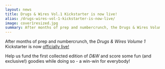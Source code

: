 ```yaml
---
layout: news
title: Drugs & Wires Vol.1 Kickstarter is now live!
alias: /drugs-wires-vol-1-kickstarter-is-now-live/
image: cover1resized.jpg
summary: After months of prep and numbercrunch, the Drugs & Wires Volume 1 Kickstarter is now officially live!
---
```


After months of prep and numbercrunch, the _Drugs &amp; Wires Volume 1_ Kickstarter is now [officially live!](https://t.umblr.com/redirect?z=https%3A%2F%2Fwww.kickstarter.com%2Fprojects%2Fcryoclaire%2Fdrugs-and-wires-down-in-a-hole&t=YTA0YTRiNmYyNjAwZTM5YjEzNWQ5OWFlNGI2ZDIyMjExNTcyMzliZixGZnlQcmZVdA%3D%3D&b=t%3ABbtoBJK_ClHVqlkSkAYQPQ&p=https%3A%2F%2Fcryoclaire.tumblr.com%2Fpost%2F175580424779%2Fblackiochronicles-after-months-of-prep-and)

Help us fund the first collected edition of _D&amp;W_ and score some fun (and exclusive!) goodies while doing so - a win-win for everybody!
